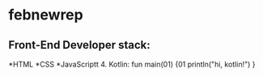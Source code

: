 # febnewrep
## Front-End Developer stack:
*HTML
﻿﻿*CSS
﻿﻿*JavaScriptt
4. Kotlin:
fun main(01) {01
    println("hi, kotlin!")
}
